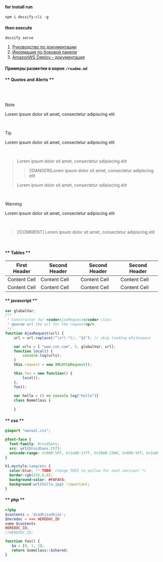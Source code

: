 #### for install run  
```terminal
npm i docsify-cli -g
```

#### then execute  
```terminal
docsify serve
```


1. [Руководство по документации](https://docsify.js.org/#/quickstart)  
2. [Инормация по боковой панели](https://github.com/docsifyjs/docsify/blob/master/docs/_sidebar.md)  
3. [AmazonWS Deploy - документация](https://docsify.js.org/#/deploy?id=aws-amplify)

#### Примеры разметки в корне ``/readme.md``
<!-- tabs:start -->

#### ** Quotes and Alerts **
<br>
<br>

>[!NOTE]
>Lorem ipsum dolor sit amet, consectetur adipiscing elit

<br>

>[!TIP]
>Lorem ipsum dolor sit amet, consectetur adipiscing elit

<br>

>Lorem ipsum dolor sit amet, consectetur adipiscing elit
>>[!DANGER]Lorem ipsum dolor sit amet, consectetur adipiscing elit
>  
>Lorem ipsum dolor sit amet, consectetur adipiscing elit

<br>

>[!WARNING]
>Lorem ipsum dolor sit amet, consectetur adipiscing elit

<br>

>[!COMMENT]
>Lorem ipsum dolor sit amet, consectetur adipiscing elit

<br>

#### ** Tables **

First Header|Second Header|Second Header|Second Header
-|-|-|-
Content Cell|Content Cell|Content Cell|Content Cell
Content Cell  | Content Cell  | Content Cell  | Content Cell

#### ** javascript **

```javascript
var globalVar;
/**
 * Constructor for <code>AjaxRequest</code> class
 * @param url the url for the request<p/>
 */
function AjaxRequest(url) {
    url = url.replace(/^\s*(.*)/, "$1"); // skip leading whitespace

    var urls = [ "www.cnn.com", 5, globalVar, url];
    function local() {
        console.log(urls);
    }
    this.request = new XMLHttpRequest();

    this.foo = new function() {
        local();
    };
    foo();
    
    var hello = () => console.log("hello")}
    class NameClass {
        
    }
```

#### ** css **

```css
@import "manual.css";

@font-face {
  font-family: DroidSans;
  src: url(DroidSans.ttf);
  unicode-range: U+000-5FF, U+1e00-1fff, U+2000-2300, U+000-5FF, U+1e00-1fff, U+2000-2300, U+000-5FF, U+1e00-1fff, U+2000-2300, U+000-5FF, U+1e00-1fff, U+2000-2300;
}

h1.mystyle:lang(en) {
  color:blue; /* TODO: change THIS to yellow for next version! */
  border:rgb(255,0,0);
  background-color: #FAFAFA;
  background:url(hello.jpg) !important;
}
```

#### ** php **
```php
<?php
$contents = 'dsadhjsadhjas';
$heredoc = <<< HEREDOC_ID
some $contents
HEREDOC_ID;
//HEREDOC_ID;

function foo() {
   $a = [0, 1, 2];
   return SomeClass::$shared;
}
```
<!-- tabs:end -->





